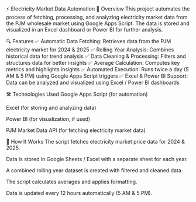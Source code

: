 ⚡ Electricity Market Data Automation
📌 Overview
This project automates the process of fetching, processing, and analyzing electricity market data from the PJM wholesale market using Google Apps Script. The data is stored and visualized in an Excel dashboard or Power BI for further analysis.

🔍 Features
✅ Automatic Data Fetching: Retrieves data from the PJM electricity market for 2024 & 2025
✅ Rolling Year Analysis: Combines historical data for trend analysis
✅ Data Cleaning & Processing: Filters and structures data for better insights
✅ Average Calculation: Computes key metrics and highlights insights
✅ Automated Execution: Runs twice a day (5 AM & 5 PM) using Google Apps Script triggers
✅ Excel & Power BI Support: Data can be analyzed and visualized using Excel / Power BI dashboards

🛠️ Technologies Used
Google Apps Script (for automation)

Excel (for storing and analyzing data)

Power BI (for visualization, if used)

PJM Market Data API (for fetching electricity market data)

🚀 How It Works
The script fetches electricity market price data for 2024 & 2025.

Data is stored in Google Sheets / Excel with a separate sheet for each year.

A combined rolling year dataset is created with filtered and cleaned data.

The script calculates averages and applies formatting.

Data is updated every 12 hours automatically (5 AM & 5 PM).
